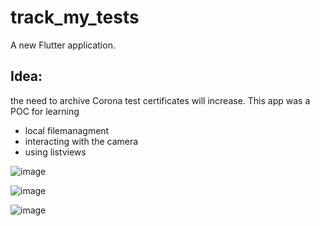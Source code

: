 # track_my_tests

A new Flutter application.

## Idea: 
the need to archive Corona test certificates will increase.
This app was a POC for learning

  - local filemanagment
  - interacting with the camera
  - using listviews
  
![image](https://user-images.githubusercontent.com/17427626/112527253-254e3480-8da3-11eb-9bbb-c5a0d29ed8b1.png)

![image](https://user-images.githubusercontent.com/17427626/112527335-3e56e580-8da3-11eb-8005-2fb9ebe4b6be.png)

![image](https://user-images.githubusercontent.com/17427626/112527466-5dee0e00-8da3-11eb-8a4d-ae917a043efc.png)



